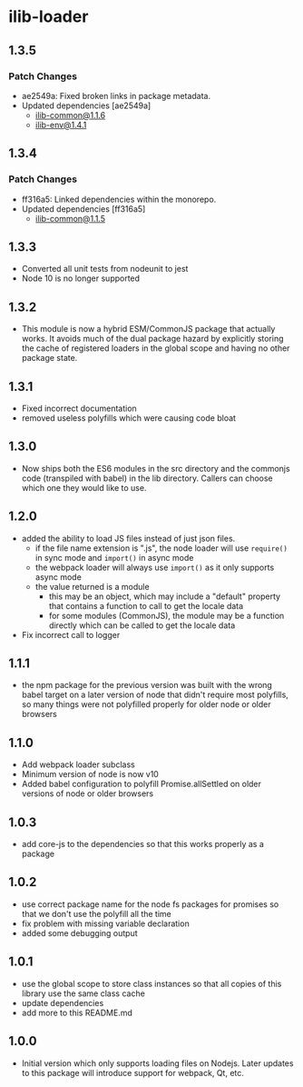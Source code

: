 # ilib-loader

## 1.3.5

### Patch Changes

- ae2549a: Fixed broken links in package metadata.
- Updated dependencies [ae2549a]
  - ilib-common@1.1.6
  - ilib-env@1.4.1

## 1.3.4

### Patch Changes

- ff316a5: Linked dependencies within the monorepo.
- Updated dependencies [ff316a5]
  - ilib-common@1.1.5

## 1.3.3

- Converted all unit tests from nodeunit to jest
- Node 10 is no longer supported

## 1.3.2

- This module is now a hybrid ESM/CommonJS package that actually works.
  It avoids much of the dual package hazard by explicitly storing the
  cache of registered loaders in the global scope and having no other
  package state.

## 1.3.1

- Fixed incorrect documentation
- removed useless polyfills which were causing code bloat

## 1.3.0

- Now ships both the ES6 modules in the src directory and the commonjs code
  (transpiled with babel) in the lib directory. Callers can choose which one
  they would like to use.

## 1.2.0

- added the ability to load JS files instead of just json files.
  - if the file name extension is ".js", the node loader will use
    `require()` in sync mode and `import()` in async mode
  - the webpack loader will always use `import()` as it only supports
    async mode
  - the value returned is a module
    - this may be an object, which may include a "default" property
      that contains a function to call to get the locale data
    - for some modules (CommonJS), the module may be a function
      directly which can be called to get the locale data
- Fix incorrect call to logger

## 1.1.1

- the npm package for the previous version was built with the wrong babel target on
  a later version of node that didn't require most polyfills, so many things were not
  polyfilled properly for older node or older browsers

## 1.1.0

- Add webpack loader subclass
- Minimum version of node is now v10
- Added babel configuration to polyfill Promise.allSettled on older versions of node
  or older browsers

## 1.0.3

- add core-js to the dependencies so that this works properly as a package

## 1.0.2

- use correct package name for the node fs packages for promises so that
  we don't use the polyfill all the time
- fix problem with missing variable declaration
- added some debugging output

## 1.0.1

- use the global scope to store class instances so that all copies
  of this library use the same class cache
- update dependencies
- add more to this README.md

## 1.0.0

- Initial version which only supports loading files on Nodejs. Later
  updates to this package will introduce support for webpack, Qt, etc.
